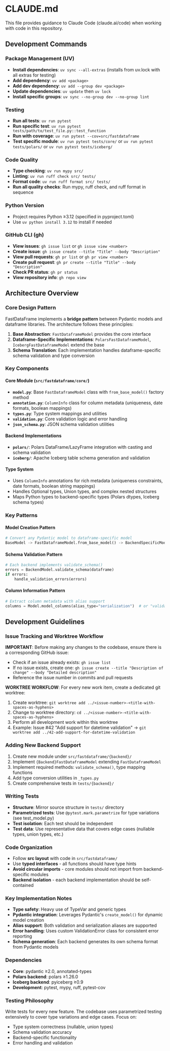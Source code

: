 # CLAUDE.md

This file provides guidance to Claude Code (claude.ai/code) when working with code in this repository.

## Development Commands

### Package Management (UV)
- **Install dependencies**: `uv sync --all-extras` (installs from uv.lock with all extras for testing)
- **Add dependency**: `uv add <package>` 
- **Add dev dependency**: `uv add --group dev <package>`
- **Update dependencies**: `uv update` then `uv lock`
- **Install specific groups**: `uv sync --no-group dev --no-group lint`

### Testing
- **Run all tests**: `uv run pytest`
- **Run specific test**: `uv run pytest tests/path/to/test_file.py::test_function`
- **Run with coverage**: `uv run pytest --cov=src/fastdataframe`
- **Test specific module**: `uv run pytest tests/core/` or `uv run pytest tests/polars/` or `uv run pytest tests/iceberg/`

### Code Quality
- **Type checking**: `uv run mypy src/`
- **Linting**: `uv run ruff check src/ tests/`
- **Format code**: `uv run ruff format src/ tests/`
- **Run all quality checks**: Run mypy, ruff check, and ruff format in sequence

### Python Version
- Project requires Python ≥3.12 (specified in pyproject.toml)
- Use `uv python install 3.12` to install if needed

### GitHub CLI (gh)
- **View issues**: `gh issue list` or `gh issue view <number>`
- **Create issue**: `gh issue create --title "Title" --body "Description"`
- **View pull requests**: `gh pr list` or `gh pr view <number>`
- **Create pull request**: `gh pr create --title "Title" --body "Description"`
- **Check PR status**: `gh pr status`
- **View repository info**: `gh repo view`

## Architecture Overview

### Core Design Pattern
FastDataFrame implements a **bridge pattern** between Pydantic models and dataframe libraries. The architecture follows these principles:

1. **Base Abstraction**: `FastDataframeModel` provides the core interface
2. **Dataframe-Specific Implementations**: `PolarsFastDataframeModel`, `IcebergFastDataframeModel` extend the base
3. **Schema Translation**: Each implementation handles dataframe-specific schema validation and type conversion

### Key Components

#### Core Module (`src/fastdataframe/core/`)
- **`model.py`**: Base `FastDataframeModel` class with `from_base_model()` factory method
- **`annotation.py`**: `ColumnInfo` class for column metadata (uniqueness, date formats, boolean mappings)
- **`types.py`**: Type system mappings and utilities
- **`validation.py`**: Core validation logic and error handling
- **`json_schema.py`**: JSON schema validation utilities

#### Backend Implementations
- **`polars/`**: Polars DataFrame/LazyFrame integration with casting and schema validation
- **`iceberg/`**: Apache Iceberg table schema generation and validation

#### Type System
- Uses `ColumnInfo` annotations for rich metadata (uniqueness constraints, date formats, boolean string mappings)
- Handles Optional types, Union types, and complex nested structures
- Maps Python types to backend-specific types (Polars dtypes, Iceberg schema types)

### Key Patterns

#### Model Creation Pattern
```python
# Convert any Pydantic model to dataframe-specific model
BaseModel -> FastDataframeModel.from_base_model() -> BackendSpecificModel
```

#### Schema Validation Pattern
```python
# Each backend implements validate_schema()
errors = BackendModel.validate_schema(dataframe)
if errors:
    handle_validation_errors(errors)
```

#### Column Information Pattern
```python
# Extract column metadata with alias support
columns = Model.model_columns(alias_type="serialization")  # or "validation"
```

## Development Guidelines

### Issue Tracking and Worktree Workflow
**IMPORTANT**: Before making any changes to the codebase, ensure there is a corresponding GitHub issue:
- Check if an issue already exists: `gh issue list`
- If no issue exists, create one: `gh issue create --title "Description of change" --body "Detailed description"`
- Reference the issue number in commits and pull requests

**WORKTREE WORKFLOW**: For every new work item, create a dedicated git worktree:
1. Create worktree: `git worktree add ../<issue-number>-<title-with-spaces-as-hyphens>`
2. Change to worktree directory: `cd ../<issue-number>-<title-with-spaces-as-hyphens>`
3. Perform all development work within this worktree
4. Example: Issue #42 "Add support for datetime validation" → `git worktree add ../42-add-support-for-datetime-validation`

### Adding New Backend Support
1. Create new module under `src/fastdataframe/{backend}/`
2. Implement `{Backend}FastDataframeModel` extending `FastDataframeModel`
3. Implement required methods: `validate_schema()`, type mapping functions
4. Add type conversion utilities in `_types.py`
5. Create comprehensive tests in `tests/{backend}/`

### Writing Tests
- **Structure**: Mirror source structure in `tests/` directory
- **Parametrized tests**: Use `@pytest.mark.parametrize` for type variations (see test_model.py)
- **Test isolation**: Each test should be independent
- **Test data**: Use representative data that covers edge cases (nullable types, union types, etc.)

### Code Organization
- Follow **src layout** with code in `src/fastdataframe/`
- Use **typed interfaces** - all functions should have type hints
- **Avoid circular imports** - core modules should not import from backend-specific modules
- **Backend isolation** - each backend implementation should be self-contained

### Key Implementation Notes
- **Type safety**: Heavy use of TypeVar and generic types
- **Pydantic integration**: Leverages Pydantic's `create_model()` for dynamic model creation
- **Alias support**: Both validation and serialization aliases are supported
- **Error handling**: Uses custom ValidationError class for consistent error reporting
- **Schema generation**: Each backend generates its own schema format from Pydantic models

### Dependencies
- **Core**: pydantic ≥2.0, annotated-types
- **Polars backend**: polars ≥1.26.0
- **Iceberg backend**: pyiceberg ≥0.9
- **Development**: pytest, mypy, ruff, pytest-cov

### Testing Philosophy  
Write tests for every new feature. The codebase uses parametrized testing extensively to cover type variations and edge cases. Focus on:
- Type system correctness (nullable, union types)
- Schema validation accuracy
- Backend-specific functionality
- Error handling and validation